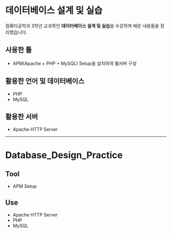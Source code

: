 # 데이터베이스 설계 및 실습

컴퓨터공학과 3학년 교과목인 **데이터베이스 설계 및 실습**을 수강하며 배운 내용들을 정리했습니다.

## 사용한 툴

- APM(Apache + PHP + MySQL) Setup을 설치하여 웹서버 구성

## 활용한 언어 및 데이터베이스

- PHP
- MySQL

## 활용한 서버

- Apache HTTP Server

- - -

# Database_Design_Practice

## Tool

- APM Setup

## Use

- Apache HTTP Server
- PHP
- MySQL
